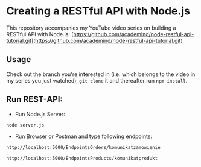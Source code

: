 # Creating a RESTful API with Node.js
This repository accompanies my YouTube video series on building a RESTful API with Node.js: [https://github.com/academind/node-restful-api-tutorial.git](https://github.com/academind/node-restful-api-tutorial.git)

## Usage
Check out the branch you're interested in (i.e. which belongs to the video in my series you just watched), ```git clone``` it and thereafter run ```npm install```.

## Run REST-API:
* Run Node.js Server:
```sh
node server.js
```
* Run Browser or Postman and type following endpoints:
```sh
http://localhost:5000/EndpointsOrders/komunikatzamowienie
```
```sh
http://localhost:5000/EndpointsProducts/komunikatprodukt
```
